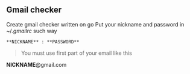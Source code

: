 ## Gmail checker
Create gmail checker written on go
Put your nickname and password in ~/*.gmailrc* such way
```
**NICKNAME** : **PASSWORD**
```
> You must use first part of your email like this

**NICKNAME**@gmail.com

